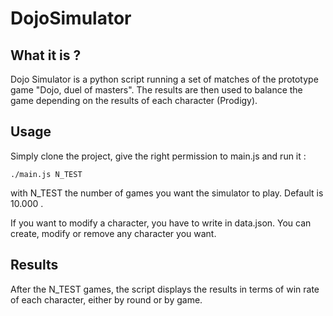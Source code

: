 # DojoSimulator

## What it is ?

Dojo Simulator is a python script running a set of matches of the prototype game "Dojo, duel of masters". The results are then used to balance the game depending on the results of each character (Prodigy).

## Usage

Simply clone the project, give the right permission to main.js and run it :
```shell
./main.js N_TEST
```
with N_TEST the number of games you want the simulator to play. Default is 10.000 .

If you want to modify a character, you have to write in data.json. You can create, modify or remove any character you want.

## Results

After the N_TEST games, the script displays the results in terms of win rate of each character, either by round or by game.
